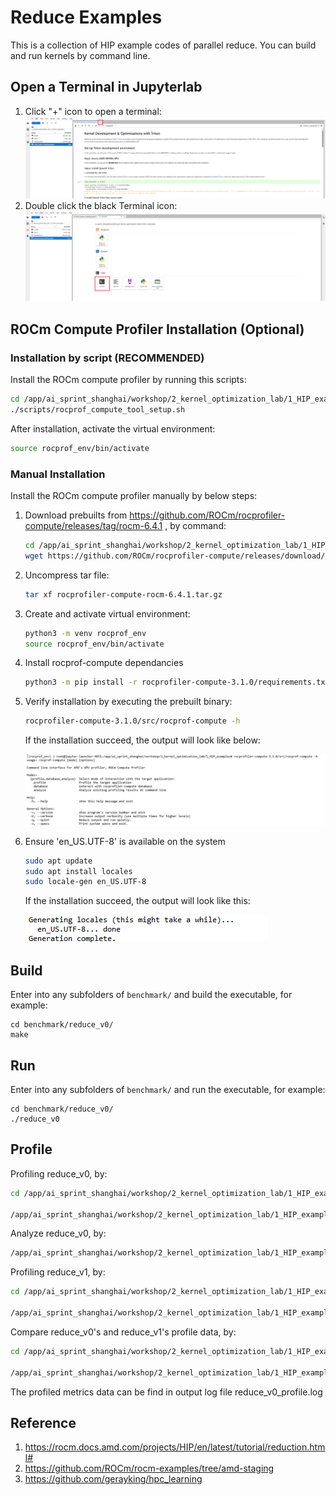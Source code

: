 # Reduce Examples

This is a collection of HIP example codes of parallel reduce. You can build and run kernels by command line.

## Open a Terminal in Jupyterlab
1. Click "+" icon to open a terminal:
   ![OPEN_TERMINAL_IN_NB_0](./assets/activate_terminal_in_nb_0.png)
2. Double click the black Terminal icon:
   ![OPEN_TERMINAL_IN_NB_1](./assets/activate_terminal_in_nb_1.png)



## ROCm Compute Profiler Installation (Optional)

### Installation by script (RECOMMENDED)
Install the ROCm compute profiler by running this scripts:
```bash
cd /app/ai_sprint_shanghai/workshop/2_kernel_optimization_lab/1_HIP_examples/
./scripts/rocprof_compute_tool_setup.sh
```
After installation, activate the virtual environment:
```bash
source rocprof_env/bin/activate
```

### Manual Installation
Install the ROCm compute profiler manually by below steps:

1. Download prebuilts from https://github.com/ROCm/rocprofiler-compute/releases/tag/rocm-6.4.1 , by command:
    ```bash
    cd /app/ai_sprint_shanghai/workshop/2_kernel_optimization_lab/1_HIP_examples
    wget https://github.com/ROCm/rocprofiler-compute/releases/download/rocm-6.4.1/rocprofiler-compute-rocm-6.4.1.tar.gz
    ```
2. Uncompress tar file:
    ```bash
    tar xf rocprofiler-compute-rocm-6.4.1.tar.gz
    ```
3. Create and activate virtual environment:
    ```bash
    python3 -m venv rocprof_env
    source rocprof_env/bin/activate
    ```
4. Install rocprof-compute dependancies
    ```bash
    python3 -m pip install -r rocprofiler-compute-3.1.0/requirements.txt
    ```
5. Verify installation by executing the prebuilt binary:
    ```bash
    rocprofiler-compute-3.1.0/src/rocprof-compute -h
    ```
    If the installation succeed, the output will look like below:

    ![INSTALLATION_VERIFY](./assets/rocprof_install_verify.png)

6. Ensure 'en_US.UTF-8' is available on the system
   ```bash
   sudo apt update
   sudo apt install locales
   sudo locale-gen en_US.UTF-8
   ```
   If the installation succeed, the output will look like this:

   ![LOCALE_INSTALLATION_VERIFY](./assets/locale_install_verify.png)

## Build
Enter into any subfolders of `benchmark/` and build the executable, for example:

```console
cd benchmark/reduce_v0/
make
```

## Run
Enter into any subfolders of `benchmark/` and run the executable, for example:

```console
cd benchmark/reduce_v0/
./reduce_v0
```

## Profile

Profiling reduce_v0, by:
```bash
cd /app/ai_sprint_shanghai/workshop/2_kernel_optimization_lab/1_HIP_examples/benchmark/

/app/ai_sprint_shanghai/workshop/2_kernel_optimization_lab/1_HIP_examples/rocprofiler-compute-3.1.0/src/rocprof-compute profile -n reduce_v0_data -- ./reduce_v0/reduce_v0
```

Analyze reduce_v0, by:
```bash
/app/ai_sprint_shanghai/workshop/2_kernel_optimization_lab/1_HIP_examples/rocprofiler-compute-3.1.0/src/rocprof-compute analyze -p workloads/reduce_v0_data/MI300/ -o reduce_v0_profile.log
```

Profiling reduce_v1, by:
```bash
cd /app/ai_sprint_shanghai/workshop/2_kernel_optimization_lab/1_HIP_examples/benchmark/

/app/ai_sprint_shanghai/workshop/2_kernel_optimization_lab/1_HIP_examples/rocprofiler-compute-3.1.0/src/rocprof-compute profile -n reduce_v1_data -- ./reduce_v1/reduce_v1
```

Compare reduce_v0's and reduce_v1's profile data, by:
```bash
cd /app/ai_sprint_shanghai/workshop/2_kernel_optimization_lab/1_HIP_examples/benchmark/

/app/ai_sprint_shanghai/workshop/2_kernel_optimization_lab/1_HIP_examples/rocprofiler-compute-3.1.0/src/rocprof-compute analyze -p workloads/reduce_v0_data/MI300/ -p workloads/reduce_v1_data/MI300/ | tee reduce_v0_v1_compare.log
```

The profiled metrics data can be find in output log file reduce_v0_profile.log

## Reference
1. https://rocm.docs.amd.com/projects/HIP/en/latest/tutorial/reduction.html#
2. https://github.com/ROCm/rocm-examples/tree/amd-staging
3. https://github.com/gerayking/hpc_learning